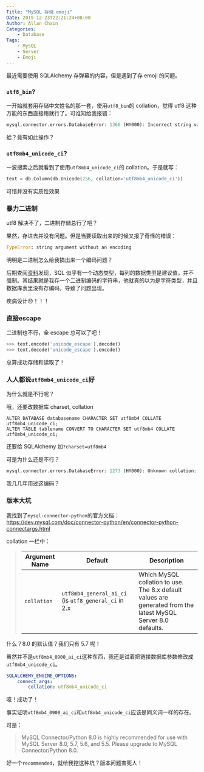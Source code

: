 ```yaml
---
Title: "MySQL 存储 emoji"
Date: 2019-12-23T22:21:24+08:00
Author: Allan Chain
Categories:
    - Database
Tags: 
    - MySQL
    - Server
    - Emoji
---
```


最近需要使用 SQLAlchemy 存弹幕的内容，但是遇到了存 emoji 的问题。

### `utf8_bin`?

一开始就套用存储中文姓名的那一套，使用`utf8_bin`的 collation，觉得 utf8 这种万能的东西直接用就行了。可谁知给我报错：

```python
mysql.connector.errors.DatabaseError: 1366 (HY000): Incorrect string value: '\xE8\x86\x9C' for column 'text' at row 1
```

蛤？竟有如此操作？

### `utf8mb4_unicode_ci`?

一波搜索之后就看到了使用`utf8mb4_unicode_ci`的 collation。于是就写：

```python
text = db.Column(db.Unicode(256, collation='utf8mb4_unicode_ci'))
```

可惜并没有实质性效果

### 暴力二进制

utf8 解决不了，二进制存储总行了吧？

果然，存进去并没有问题。但是当要读取出来的时候又报了奇怪的错误：

```python
TypeError: string argument without an encoding
```

明明是二进制怎么给我搞出来一个编码问题？

后期查阅[资料](https://stackoverflow.com/a/49188772/8810271)发现，SQL 似乎有一个动态类型，每列的数据类型是建议值，并不强制。其结果就是我存一个二进制编码的字符串，他就真的以为是字符类型，并且数据库表里没有存编码，导致了问题出现。

疾病设计:angry:！！！

### 直接escape

二进制也不行，全 escape 总可以了吧！

```python
>>> text.encode('unicode_escape').decode()
>>> text.decode('unicode_escape').encode()
```

总算成功存储和读取了！

### 人人都说`utf8mb4_unicode_ci`好

为什么就是不行呢？

哦，还要改数据库 charset, collation

```mysql
ALTER DATABASE databasename CHARACTER SET utf8mb4 COLLATE utf8mb4_unicode_ci;
ALTER TABLE tablename CONVERT TO CHARACTER SET utf8mb4 COLLATE utf8mb4_unicode_ci;
```

还要给 SQLAlchemy 加`?charset=utf8mb4`

可是为什么还是不行？

```python
mysql.connector.errors.DatabaseError: 1273 (HY000): Unknown collation: 'utf8mb4_0900_ai_ci'
```

我几几年用过这编码？

### 版本大坑

我找到了`mysql-connector-python`的官方文档：<https://dev.mysql.com/doc/connector-python/en/connector-python-connectargs.html>

collation 一栏中：

> | Argument Name | Default | Description |
> | ------------- | ------- | ----------- |
> | `collation` | `utf8mb4_general_ai_ci` (is `utf8_general_ci` in 2.x | Which MySQL collation to use. The 8.x default values are generated from the latest MySQL Server 8.0 defaults. |

什么？8.0 的默认值？我们只有 5.7 呢！

虽然并不是`utf8mb4_0900_ai_ci`这种东西，我还是试着把链接数据库参数修改成`utf8mb4_unicode_ci`。

```yaml
SQLALCHEMY_ENGINE_OPTIONS:
    connect_args:
        collation: utf8mb4_unicode_ci
```

噫！成功了！

事实证明`utf8mb4_0900_ai_ci`和`utf8mb4_unicode_ci`应该是同义词一样的存在。

可是：

> MySQL Connector/Python 8.0 is highly recommended for use with MySQL Server 8.0, 5.7, 5.6, and 5.5. Please upgrade to MySQL Connector/Python 8.0.

好一个`recommended`，就给我挖这种坑？版本问题害死人！
